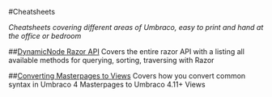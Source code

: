#Cheatsheets

_Cheatsheets covering different areas of Umbraco, easy to print and hand at the office or bedroom_


##[DynamicNode Razor API](DynamicNodeRazor.pdf)
Covers the entire razor API with a listing all available methods for querying, sorting, traversing with Razor

##[Converting Masterpages to Views](Masterpages2Views.pdf)
Covers how you convert common syntax in Umbraco 4 Masterpages to Umbraco 4.11+ Views